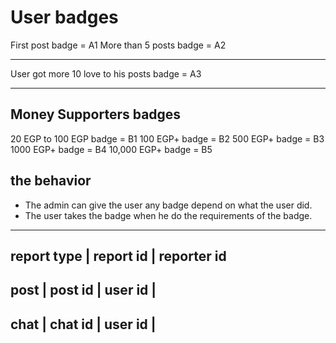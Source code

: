 # User badges

First post badge = A1
More than 5 posts badge = A2

---

User got more 10 love to his posts badge = A3

---

## Money Supporters badges

20 EGP to 100 EGP badge = B1
100 EGP+ badge = B2
500 EGP+ badge = B3
1000 EGP+ badge = B4
10,000 EGP+ badge = B5

## the behavior

- The admin can give the user any badge depend on what the user did.
- The user takes the badge when he do the requirements of the badge.

---

## report type | report id | reporter id

## post | post id | user id |

## chat | chat id | user id |
